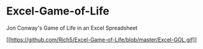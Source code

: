 # Excel-Game-of-Life
Jon Conway's Game of Life in an Excel Spreadsheet


[[https://github.com/Rich5/Excel-Game-of-Life/blob/master/Excel-GOL.gif]]
